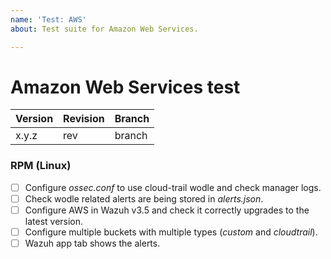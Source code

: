 ```yaml
---
name: 'Test: AWS'
about: Test suite for Amazon Web Services.

---
```


# Amazon Web Services test

| Version | Revision | Branch |
| --- | --- | --- |
| x.y.z | rev | branch |

### RPM (Linux)

- [ ] Configure *ossec.conf* to use cloud-trail wodle and check manager logs.
- [ ] Check wodle related alerts are being stored in *alerts.json*.
- [ ] Configure AWS in Wazuh v3.5 and check it correctly upgrades to the latest version.
- [ ] Configure multiple buckets with multiple types (*custom* and *cloudtrail*).
- [ ] Wazuh app tab shows the alerts.
